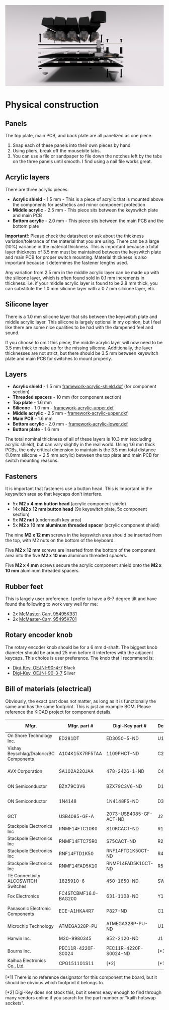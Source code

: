 ![](e1.png)

# Physical construction
## Panels
The top plate, main PCB, and back plate are all panelized as one piece.
1. Snap each of these panels into their own pieces by hand
2. Using pliers, break off the mousebite tabs.
3. You can use a file or sandpaper to file down the notches left by the tabs on the three panels until smooth. I find using a nail file works great.

## Acrylic layers
There are three acrylic pieces:
- **Acrylic shield** - 1.5 mm - This is a piece of acrylic that is mounted above the components for aesthetics and minor component protection
- **Middle acrylic** - 2.5 mm - This piece sits between the keyswitch plate and main PCB
- **Bottom acrylic** - 2.0 mm - This piece sits between the main PCB and the bottom plate

**Important!**: Please check the datasheet or ask about the thickness variation/tolerance of the material that you are using. There can be a large (10%) variance in the material thickness. This is important because a total layer thickness of 3.5 mm must be maintained between the keyswitch plate and main PCB for proper switch mounting. Material thickness is also important because it determines the fastener lengths used.

Any variation from 2.5 mm in the middle acrylic layer can be made up with the silicone layer, which is often found sold in 0.1 mm increments in thickness. i.e. if your middle acrylic layer is found to be 2.8 mm thick, you can substitute the 1.0 mm silicone layer with a 0.7 mm silicone layer, etc.

## Silicone layer
There is a 1.0 mm silicone layer that sits between the keyswitch plate and middle acrylic layer. This silicone is largely optional in my opinion, but I feel like there are some nice qualities to be had with the dampened feel and sound.

If you choose to omit this piece, the middle acrylic layer will now need to be 3.5 mm thick to make up for the missing silicone. Additionally, the layer thicknesses are not strict, but there should be 3.5 mm between keyswitch plate and main PCB for switches to mount properly.

## Layers
- **Acrylic shield** - 1.5 mm [framework-acrylic-shield.dxf](/rev1/acrylic/dxf/framework-acrylic-shield.dxf) (for component section)
- **Threaded spacers** - 10 mm (for component section)
- **Top plate** - 1.6 mm
- **Silicone** - 1.0 mm - [framework-acrylic-upper.dxf](/rev1/acrylic/dxf/framework-acrylic-upper.dxf)
- **Middle acrylic** - 2.5 mm - [framework-acrylic-upper.dxf](/rev1/acrylic/dxf/framework-acrylic-upper.dxf)
- **Main PCB** - 1.6 mm
- **Bottom acrylic** - 2.0 mm - [framework-acrylic-lower.dxf](/rev1/acrylic/dxf/framework-acrylic-lower.dxf)
- **Bottom plate** - 1.6 mm

The total nominal thickness of all of these layers is 10.3 mm (excluding acrylic shield), but can vary slightly in the real world. Using 1.6 mm thick PCBs, the only critical dimension to maintain is the 3.5 mm total distance (1.0mm silicone + 2.5 mm acrylic) between the top plate and main PCB for switch mounting reasons.

## Fasteners
It is important that fasteners use a button head. This is important in the keyswitch area so that keycaps don't interfere.

- 5x **M2 x 4 mm button head** (acrylic component shield)
- 14x **M2 x 12 mm button head** (9x keyswitch plate, 5x component section)
- 9x **M2 nut** (underneath key area)
- 5x **M2 x 10 mm aluminum threaded spacer** (acrylic component shield)

The nine **M2 x 12 mm** screws in the keyswitch area should be inserted from the top, with M2 nuts on the bottom of the keyboard.

Five **M2 x 12 mm** screws are inserted from the bottom of the component area into the five **M2 x 10 mm** aluminum threaded spacers.

Five **M2 x 4 mm** screws secure the acrylic component shield onto the **M2 x 10 mm** aluminum threaded spacers.

## Rubber feet
This is largely user preference. I prefer to have a 6-7 degree tilt and have found the following to work very well for me:
- 2x [McMaster-Carr, 95495K931](https://www.mcmaster.com/95495K931-95495K819/)
- 2x [McMaster-Carr, 95495K701](https://www.mcmaster.com/95495K701-95495K811/)

## Rotary encoder knob
The rotary encoder knob should be for a 6 mm d-shaft. The biggest knob diameter should be around 25 mm before it interferes with the adjacent keycaps. This choice is user preference. The knob that I recommend is:
- [Digi-Key, OEJNI-90-4-7](https://www.digikey.ca/en/products/detail/kilo-international/OEJNI-90-4-7/5970407) Black
- [Digi-Key, OEJNI-90-3-7](https://www.digikey.ca/en/products/detail/kilo-international/OEJNI-90-3-7/5970404) Silver

## Bill of materials (electrical)
Obviously, the exact part does not matter, as long as it is functionally the same and has the same footprint. This is just an example BOM. Please reference the KiCAD project for component details.

Mfgr.                                   | Mfgr. part #         | Digi-Key part #        | Designator | Qty | Common Name
----------------------------------------|----------------------|------------------------|------------|-----|---------------------------
On Shore Technology Inc.                | ED281DT              | ED3050-5-ND            | U1         | 1   | DIP Socket, 28-Pin 0.3"
Vishay Beyschlag/Draloric/BC Components | A104K15X7RF5TAA      | 1109PHCT-ND            | C2, C3     | 2   | Ceramic capacitor, 0.1 uF 50 V
AVX Corporation                         | SA102A220JAA         | 478-2426-1-ND          | C4, C5     | 2   | Ceramic capacitor, 22 pF 200 V
ON Semiconductor                        | BZX79C3V6            | BZX79C3V6-ND           | D1, D2     | 2   | Zener diode, 500 mW 3.6V
ON Semiconductor                        | 1N4148               | 1N4148FS-ND            | D3 - D62   | 60  | Diode, 1N4148 100 V 200 mA
GCT                                     | USB4085-GF-A         | 2073-USB4085-GF-ACT-ND | J2         | 1   | USB 2.0 Type C Receptacle
Stackpole Electronics Inc               | RNMF14FTC10K0        | S10KCACT-ND            | R1         | 1   | Resistor, 10 kOhm
Stackpole Electronics Inc               | RNMF14FTC75R0        | S75CACT-ND             | R2, R3     | 2   | Resistor, 75 Ohm
Stackpole Electronics Inc               | RNF14FTD1K50         | RNF14FTD1K50CT-ND      | R4         | 1   | Resistor, 1.5 kOhm
Stackpole Electronics Inc               | RNMF14FAD5K10        | RNMF14FAD5K10CT-ND     | R5, R6     | 2   | Resistor, 5.1 kOhm
TE Connectivity ALCOSWITCH Switches     | 1825910-6            | 450-1650-ND            | SW1, SW2   | 2   | Tactile switch, SPST-NO
Fox Electronics                         | FC4STCBMF16.0-BAG200 | 631-1108-ND            | Y1         | 1   | Crystal, 16 MHz
Panasonic Electronic Components         | ECE-A1HKA4R7         | P827-ND                | C1         | 1   | Electrolytic capacitor, 4.7 uF 50V
Microchip Technology                    | ATMEGA328P-PU        | ATMEGA328P-PU-ND       | U1         | 1   | ATMega328P-PU
Harwin Inc.                             | M20-9980345          | 952-2120-ND            | J1         | 1   | Header, 6-pin 2x3
Bourns Inc.                             | PEC11R-4220F-S0024   | PEC11R-4220F-S0024-ND  | [*1]       | 1   | Rotary encoder
Kaihua Electronics Co., Ltd.            | CPG151101S11         | [*2]                   | [*1]       | 62  | Hotswap socket

[*1] There is no reference designator for this component the board, but it should be obvious which footprint it belongs to.

[*2] Digi-Key does not stock this, but it seems easy enough to find through many vendors online if you search for the part number or "kailh hotswap sockets".
